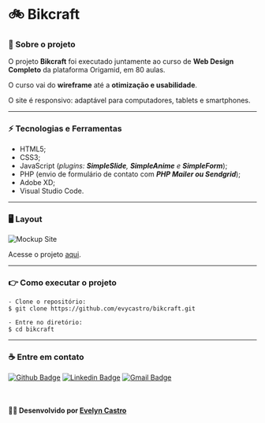 # :bike: Bikcraft 


### :bookmark_tabs: Sobre o projeto ###

O projeto **Bikcraft** foi executado juntamente ao curso de **Web Design Completo** da plataforma Origamid, em 80 aulas.

O curso vai do **wireframe** até a **otimização e usabilidade**.

O site é responsivo: adaptável para computadores, tablets e smartphones.

---

 ### :zap: Tecnologias e Ferramentas ###

- HTML5;
- CSS3;
- JavaScript (*plugins: **SimpleSlide**, **SimpleAnime** e **SimpleForm***);
- PHP (envio de formulário de contato com ***PHP Mailer ou Sendgrid***);
- Adobe XD;
- Visual Studio Code.

---

 ### 🖥️ Layout ###


![Mockup Site](https://github.com/evycastro/bikcraft/blob/main/img/github/mockup.png?raw=true)

Acesse o projeto [aqui](https://evycastro.github.io/bikcraft/).

---

### 👉 Como executar o projeto ###

``` 
- Clone o repositório:
$ git clone https://github.com/evycastro/bikcraft.git

- Entre no diretório:
$ cd bikcraft

```

---

### ☕ Entre em contato

[![Github Badge](https://img.shields.io/badge/-Github-000?style=flat-square&logo=Github&logoColor=white&link=https://github.com/evycastro)](https://github.com/evycastro)
   [![Linkedin Badge](https://img.shields.io/badge/-LinkedIn-blue?style=flat-square&logo=Linkedin&logoColor=white&link=https://www.linkedin.com/in/evelyn-ferreira-25b710218//)](https://www.linkedin.com/in/evelyn-ferreira-25b710218//)
   [![Gmail Badge](https://img.shields.io/badge/Gmail-D14836?style=square&logo=gmail&logoColor=white&link=mailto:evycastro8@gmail.com)](mailto:evycastro8@gmail.com)




&nbsp;

#### 👩‍💻 **Desenvolvido por [Evelyn Castro](https://github.com/evycastro)** ####



 
